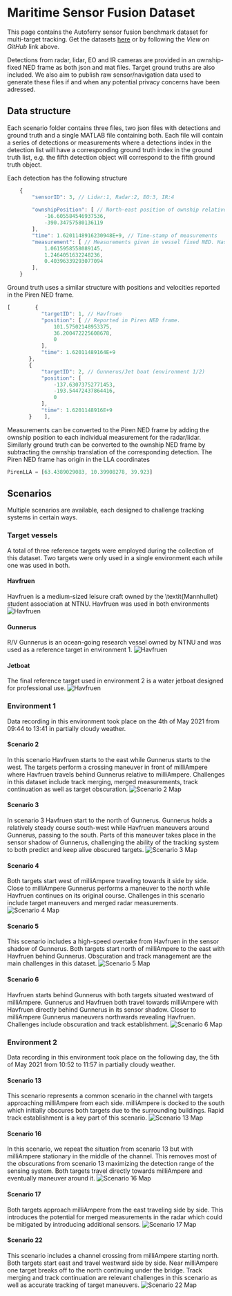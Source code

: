 # Maritime Sensor Fusion Dataset
This page contains the Autoferry sensor fusion benchmark dataset for multi-target tracking. Get the datasets [here](https://github.com/Autoferry/sensor_fusion_dataset) or by following the *View on GitHub* link above.

Detections from radar, lidar, EO and IR cameras are provided in an ownship-fixed NED frame as both json and mat files. Target ground truths are also included. We also aim to publish raw sensor/navigation data used to generate these files if and when any potential privacy concerns have been adressed. 
## Data structure
Each scenario folder contains three files, two json files with detections and ground truth and a single MATLAB file containing both. Each file will contain a series of detections or measurements where a detections index in the detection list will have a corresponding ground truth index in the ground truth list, e.g. the fifth detection object will correspond to the fifth ground truth object.

Each detection has the following structure
```javascript
    {
        "sensorID": 3, // Lidar:1, Radar:2, EO:3, IR:4
        
        "ownshipPosition": [ // North-east position of ownship relative to Piren NED frame.
            -16.605584546937536,
            -390.34757580136119
        ],
        "time": 1.6201148916230948E+9, // Time-stamp of measurements
        "measurement": [ // Measurements given in vessel fixed NED. Has dimensions 1xM for EO/IR (bearings) and 2xM for Lidar/Radar (north, east)
            1.0615958558089145,
            1.2464051632248236,
            0.40396339293077094
        ],  
    }
 ```
 Ground truth uses a similar structure with positions and velocities reported in the Piren NED frame. 
 ```javascript
[        {
            "targetID": 1, // Havfruen
            "position": [ // Reported in Piren NED frame.
                101.57502148953375,
                36.200472225608678,
                0
            ],
            "time": 1.62011489164E+9
        },
        {
            "targetID": 2, // Gunnerus/Jet boat (environment 1/2)
            "position": [
                -137.63073752771453,
                -193.54472437864416,
                0
            ],
            "time": 1.6201148916E+9
        }    ], 
```
Measurements can be converted to the Piren NED frame by adding the ownship position to each individual measurement for the radar/lidar. Similarly ground truth can be converted to the ownship NED frame by subtracting the ownship translation of the corresponding detection. 
The Piren NED frame has origin in the LLA coordinates
 ```javascript
PirenLLA = [63.4389029083, 10.39908278, 39.923]
```
## Scenarios
Multiple scenarios are available, each designed to challenge tracking systems in certain ways.
### Target vessels
A total of three reference targets were employed during the collection of this dataset. Two targets were only used in a single environment each while one was used in both.
#### Havfruen
Havfruen is a medium-sized leisure craft owned by the \textit{Mannhullet} student association at NTNU. Havfruen was used in both environments
![Havfruen](/figs/havfruen.jpg)
#### Gunnerus
R/V Gunnerus is an ocean-going research vessel owned by NTNU and was used as a reference target in environment 1.
![Havfruen](/figs/gunnerus.jpg)
#### Jetboat
The final reference target used in environment 2 is a water jetboat designed for professional use.
![Havfruen](/figs/jet.jpg)
### Environment 1
Data recording in this environment took place on the 4th of May 2021 from 09:44 to 13:41 in partially cloudy weather.
#### Scenario 2
In this scenario Havfruen starts to the east while Gunnerus starts to the west. The targets perform a crossing maneuver in front of milliAmpere where Havfruen travels behind Gunnerus relative to milliAmpere. Challenges in this dataset include track merging, merged measurements, track continuation as well as target obscuration.
![Scenario 2 Map](/figs/scenario2_map.jpg)
#### Scenario 3
In scenario 3 Havfruen start to the north of Gunnerus. Gunnerus holds a relatively steady course south-west while Havfruen maneuvers around Gunnerus, passing to the south. Parts of this maneuver takes place in the sensor shadow of Gunnerus, challenging the ability of the tracking system to both predict and keep alive obscured targets.
![Scenario 3 Map](/figs/scenario3_map.jpg)
#### Scenario 4
Both targets start west of milliAmpere traveling towards it side by side. Close to milliAmpere Gunnerus performs a maneuver to the north while Havfruen continues on its original course. Challenges in this scenario include target maneuvers and merged radar measurements.
![Scenario 4 Map](/figs/scenario4_map.jpg)
#### Scenario 5
This scenario includes a high-speed overtake from Havfruen in the sensor shadow of Gunnerus. Both targets start north of milliAmpere to the east with Havfruen behind Gunnerus. Obscuration and track management are the main challenges in this dataset.
![Scenario 5 Map](/figs/scenario5_map.jpg)
#### Scenario 6
Havfruen starts behind Gunnerus with both targets situated westward of milliAmpere. Gunnerus and Havfruen both travel towards milliAmpere with Havfruen directly behind Gunnerus in its sensor shadow. Closer to milliAmpere Gunnerus maneuvers northwards revealing Havfruen. Challenges include obscuration and track establishment.
![Scenario 6 Map](/figs/scenario6_map.jpg)

### Environment 2
Data recording in this environment took place on the following day, the 5th of May 2021 from 10:52 to 11:57 in partially cloudy weather.
#### Scenario 13
This scenario represents a common scenario in the channel with targets approaching milliAmpere from each side. milliAmpere is docked to the south which initially obscures both targets due to the surrounding buildings. Rapid track establishment is a key part of this scenario.
![Scenario 13 Map](/figs/scenario13_map.jpg)
#### Scenario 16
In this scenario, we repeat the situation from scenario 13 but with milliAmpere stationary in the middle of the channel. This removes most of the obscurations from scenario 13 maximizing the detection range of the sensing system. Both targets travel directly towards milliAmpere and eventually maneuver around it.
![Scenario 16 Map](/figs/scenario16_map.jpg)
#### Scenario 17
Both targets approach milliAmpere from the east traveling side by side. This introduces the potential for merged measurements in the radar which could be mitigated by introducing additional sensors.
![Scenario 17 Map](/figs/scenario17_map.jpg)
#### Scenario 22
This scenario includes a channel crossing from milliAmpere starting north. Both targets start east and travel westward side by side. Near milliAmpere one target breaks off to the north continuing under the bridge. Track merging and track continuation are relevant challenges in this scenario as well as accurate tracking of target maneuvers.
![Scenario 22 Map](/figs/scenario22_map.jpg)
